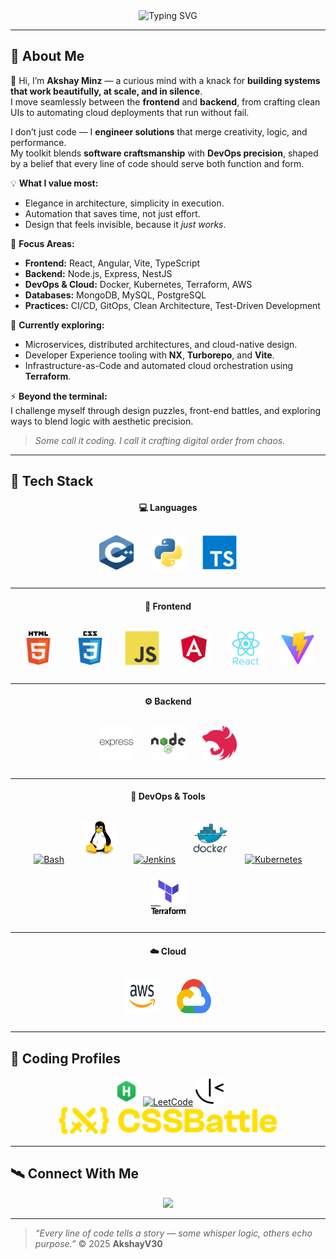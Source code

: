 <div align="center">

<img src="https://readme-typing-svg.herokuapp.com?font=Fira+Code&size=28&duration=3000&pause=500&color=F75C7E&center=true&vCenter=true&width=600&lines=Hey+there!+👋;Welcome+to+Akshay's+World!;Full-Stack+Developer+|+DevOps+Engineer+|+Problem+Solver" alt="Typing SVG" />

</div>

---

## 🧠 About Me

👋 Hi, I’m **Akshay Minz** — a curious mind with a knack for **building systems that work beautifully, at scale, and in silence**.  
I move seamlessly between the **frontend** and **backend**, from crafting clean UIs to automating cloud deployments that run without fail.  

I don’t just code — I **engineer solutions** that merge creativity, logic, and performance.  
My toolkit blends **software craftsmanship** with **DevOps precision**, shaped by a belief that every line of code should serve both function and form.

💡 **What I value most:**  
- Elegance in architecture, simplicity in execution.  
- Automation that saves time, not just effort.  
- Design that feels invisible, because it *just works*.  

🧩 **Focus Areas:**  
- **Frontend:** React, Angular, Vite, TypeScript  
- **Backend:** Node.js, Express, NestJS  
- **DevOps & Cloud:** Docker, Kubernetes, Terraform, AWS  
- **Databases:** MongoDB, MySQL, PostgreSQL  
- **Practices:** CI/CD, GitOps, Clean Architecture, Test-Driven Development  

🌱 **Currently exploring:**  
- Microservices, distributed architectures, and cloud-native design.  
- Developer Experience tooling with **NX**, **Turborepo**, and **Vite**.  
- Infrastructure-as-Code and automated cloud orchestration using **Terraform**.  

⚡ **Beyond the terminal:**  
I challenge myself through design puzzles, front-end battles, and exploring ways to blend logic with aesthetic precision.  

> *Some call it coding. I call it crafting digital order from chaos.*

---

## 🚀 Tech Stack

<div align="center">

#### 💻 Languages  
<a href="#"><img src="./public/logo/c++.png" alt="C++" width="55" height="55" style="margin:12px;"/></a>
<a href="https://www.python.org"><img src="https://raw.githubusercontent.com/devicons/devicon/master/icons/python/python-original.svg" alt="Python" width="55" height="55" style="margin:12px;"/></a>
<a href="https://www.typescriptlang.org/"><img src="https://raw.githubusercontent.com/devicons/devicon/master/icons/typescript/typescript-original.svg" alt="TypeScript" width="55" height="55" style="margin:12px;"/></a>

---

#### 🎨 Frontend  
<a href="#"><img src="https://raw.githubusercontent.com/devicons/devicon/master/icons/html5/html5-original-wordmark.svg" alt="HTML" width="55" height="55" style="margin:12px;"/></a>
<a href="#"><img src="https://raw.githubusercontent.com/devicons/devicon/master/icons/css3/css3-original-wordmark.svg" alt="CSS" width="55" height="55" style="margin:12px;"/></a>
<a href="#"><img src="https://raw.githubusercontent.com/devicons/devicon/master/icons/javascript/javascript-original.svg" alt="JavaScript" width="55" height="55" style="margin:12px;"/></a>
<a href="#"><img src="./public/logo/angular.png" alt="Angular" width="55" height="55" style="margin:12px;"/></a>
<a href="#"><img src="https://raw.githubusercontent.com/devicons/devicon/master/icons/react/react-original-wordmark.svg" alt="React" width="55" height="55" style="margin:12px;"/></a>
<a href="https://vitejs.dev/"><img src="./public/logo/swg/Vite.js.svg" alt="Vite" width="55" height="55" style="margin:12px;"/></a>

---

#### ⚙️ Backend  
<a href="#"><img src="https://raw.githubusercontent.com/devicons/devicon/master/icons/express/express-original-wordmark.svg" alt="ExpressJS" width="55" height="55" style="margin:12px;"/></a>
<a href="#"><img src="https://raw.githubusercontent.com/devicons/devicon/master/icons/nodejs/nodejs-original-wordmark.svg" alt="NodeJS" width="55" height="55" style="margin:12px;"/></a>
<a href="https://nestjs.com/"><img src="./public/logo/swg/Nest.js.svg" alt="NestJS" width="55" height="55" style="margin:12px;"/></a>

---

#### 🧰 DevOps & Tools  
<a href="#"><img src="https://www.vectorlogo.zone/logos/gnu_bash/gnu_bash-icon.svg" alt="Bash" width="55" height="55" style="margin:12px;"/></a>
<a href="#"><img src="https://raw.githubusercontent.com/devicons/devicon/master/icons/linux/linux-original.svg" alt="Linux" width="55" height="55" style="margin:12px;"/></a>
<a href="#"><img src="https://www.vectorlogo.zone/logos/jenkins/jenkins-icon.svg" alt="Jenkins" width="55" height="55" style="margin:12px;"/></a>
<a href="#"><img src="https://raw.githubusercontent.com/devicons/devicon/master/icons/docker/docker-original-wordmark.svg" alt="Docker" width="55" height="55" style="margin:12px;"/></a>
<a href="#"><img src="https://www.vectorlogo.zone/logos/kubernetes/kubernetes-icon.svg" alt="Kubernetes" width="55" height="55" style="margin:12px;"/></a>
<a href="https://www.terraform.io/"><img src="./public/logo/terraform.png" alt="Terraform" width="55" height="55" style="margin:12px;"/></a>

---

#### ☁️ Cloud  
<a href="#"><img src="./public/logo/aws.png" alt="AWS" width="55" height="55" style="margin:12px;"/></a>
<a href="#"><img src="./public/logo/swg/supercloud.svg" alt="GCP" width="55" height="55" style="margin:12px;"/></a>

</div>

---

## 🧩 Coding Profiles

<div align="center">
<a href="https://www.hackerrank.com/akshayatwork_v30" target="_blank"><img src="./public/logo/HackerRank_logo.png" alt="HackerRank" height="45"/></a>
<a href="https://leetcode.com/akshayv30/" target="_blank"><img src="https://raw.githubusercontent.com/rahuldkjain/github-profile-readme-generator/master/src/images/icons/Social/leet-code.svg" alt="LeetCode" height="45"/></a>
<a href="https://www.frontendmentor.io/profile/AkshayV30" target="_blank"><img src="./public/logo/swg/frontendmentor-svgrepo-com.svg" alt="Frontend Mentor" height="45"/></a>
<a href="https://cssbattle.dev/player/Azk4NxcEAKaAJkhKtJoSL5GyoTs1" target="_blank"><img src="./public/logo/swg/cssBattle.svg" alt="CSSBattle" height="45"/></a>
</div>

---

## 🛰️ Connect With Me

<div align="center">
<a href="https://www.linkedin.com/in/akshayv30"><img src="https://img.shields.io/badge/LinkedIn-0077B5?style=for-the-badge&logo=linkedin&logoColor=white" /></a>
</div>

---

> *“Every line of code tells a story — some whisper logic, others echo purpose.”*  © 2025 **AkshayV30**
